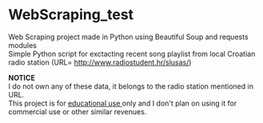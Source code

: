 # WebScraping_test
Web Scraping project made in Python using Beautiful Soup and requests modules
<br>
Simple Python script for exctacting recent song playlist from local Croatian radio station (URL= http://www.radiostudent.hr/slusas/)<br>

<b>NOTICE</b><br>
I do not own any of these data, it belongs to the radio station mentioned in URL.<br> This project is for <u>educational use </u> only and I don't plan on using it for commercial use or other similar revenues.
